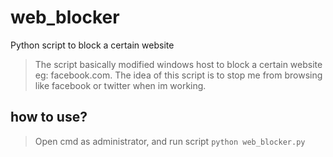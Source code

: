 # web_blocker
Python script to block a certain website
> The script basically modified windows host to block a certain website eg: facebook.com. The idea of this script is to stop me from browsing like facebook or twitter when im working.

## how to use?
> Open cmd as administrator, and run script `python web_blocker.py`
